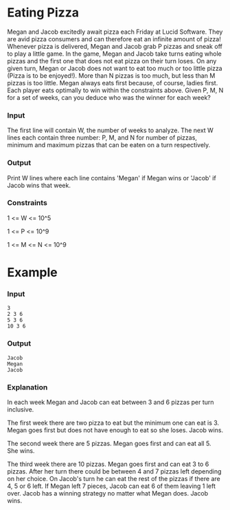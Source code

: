 # Eating Pizza

Megan and Jacob excitedly await pizza each Friday at Lucid Software. They are avid pizza consumers and can therefore eat an infinite amount of pizza! Whenever pizza is delivered, Megan and Jacob grab P pizzas and sneak off to play a little game. In the game, Megan and Jacob take turns eating whole pizzas and the first one that does not eat pizza on their turn loses. On any given turn, Megan or Jacob does not want to eat too much or too little pizza (Pizza is to be enjoyed!). More than N pizzas is too much, but less than M pizzas is too little. Megan always eats first because, of course, ladies first. Each player eats optimally to win within the constraints above. Given P, M, N for a set of weeks, can you deduce who was the winner for each week?

### Input


The first line will contain W, the number of weeks to analyze.
The next W lines each contain three number: P, M, and N for number of pizzas, minimum and maximum pizzas that can be eaten on a turn respectively.

### Output


Print W lines where each line contains 'Megan' if Megan wins or 'Jacob' if Jacob wins that week.

### Constraints


1 <= W <= 10^5

1 <= P <= 10^9

1 <= M <= N <= 10^9

# Example

### Input

```
3
2 3 6
5 3 6
10 3 6
```

### Output

```
Jacob
Megan
Jacob
```

### Explanation


In each week Megan and Jacob can eat between 3 and 6 pizzas per turn inclusive.

The first week there are two pizza to eat but the minimum one can eat is 3. Megan goes first but does not have enough to eat so she loses. Jacob wins.

The second week there are 5 pizzas. Megan goes first and can eat all 5. She wins.

The third week there are 10 pizzas. Megan goes first and can eat 3 to 6 pizzas. After her turn there could be between 4 and 7 pizzas left depending on her choice. On Jacob's turn he can eat the rest of the pizzas if there are 4, 5 or 6 left. If Megan left 7 pieces, Jacob can eat 6 of them leaving 1 left over. Jacob has a winning strategy no matter what Megan does. Jacob wins.
